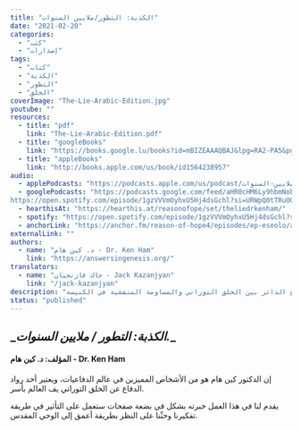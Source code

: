 ```yaml
---
title: "الكذبة: التطور/ملايين السنوات"
date: "2021-02-20"
categories:
  - "كتب"
  - "إصدارات"
tags:
  - "كتاب"
  - "الكذبة"
  - "التطور"
  - "الخلق"
coverImage: "The-Lie-Arabic-Edition.jpg"
youtube: ""
resources:
  - title: "pdf"
    link: "The-Lie-Arabic-Edition.pdf"
  - title: "googleBooks"
    link: "https://books.google.lu/books?id=mBIZEAAAQBAJ&lpg=RA2-PA5&pg=PP1#v=onepage&q&f=false"
  - title: "appleBooks"
    link: "http://books.apple.com/us/book/id1564238957"
audio:
  - applePodcasts: "https://podcasts.apple.com/us/podcast/الكذبة-التطور-ملايين-السنوات/id1551872533"
  - googlePodcasts: "https://podcasts.google.com/feed/aHR0cHM6Ly9hbmNob3IuZm0vcy81MTVjMjljNC9wb2RjYXN0L3Jzcw/episode/ODIwZTc2ZDMtYzIxMy00Mzg0LTk1MmUtMmY5OTdiMGIzZGZm?sa=X&ved=0CA0QkfYCahcKEwiQ4dO615vwAhUAAAAAHQAAAAAQAQ
https://open.spotify.com/episode/1gzVVVmOyhxU5Hj4dsGchl?si=URWpQ0tTRuO0XyrmUimY1g"
  - hearthisAt: "https://hearthis.at/reasonofope/set/theliedrkenham/"
  - spotify: "https://open.spotify.com/episode/1gzVVVmOyhxU5Hj4dsGchl?si=TtqRveDEStm8GqVna5QZ4A"
  - anchorLink: "https://anchor.fm/reason-of-hope4/episodes/ep-eseolo/a-a4turk0"
externalLink: ""
authors:
  - name: "د. كين هام - Dr. Ken Ham"
    link: "https://answersingenesis.org/"
translators:
  - name: "جاك قازنجيان - Jack Kazanjyan"
    link: "/jack-kazanjyan"
description: "كتاب مهم وضروري لجميع الآباء والمعلمين والمرشدين في الكنائس، يقدم من خلاله الدكتور كين هام خبرته التي تتجاوز ربع قرن في عالم الدفاعيات. يقوم بتوصيف للصراع الدائر بين الخلق التوراتي والمساومة المتفشية في الكنيسة."
status: "published"
---
```


## **\_**_الكذبة: التطور / ملايين السنوات._**\_**

#### المؤلف: د. كين هام - Dr. Ken Ham

إن الدكتور كين هام هو من الأشخاص المميزين في عالم الدفاعيات، ويعتبر أحد رواد الدفاع عن الخلق التوراتي يف العالم بأسر.

يقدم لنا في هذا العمل خبرته بشكل في بضعة صفحات ستعمل على التأثير في طريقة تفكيرنا وحثّنا على النظر بطريقة أعمق إلى الوحي المقدس.
